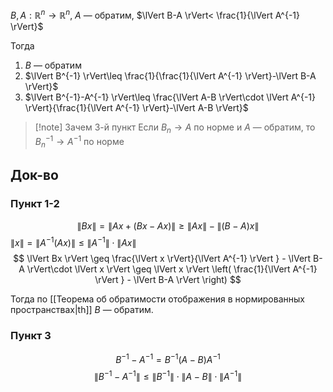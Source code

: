 $B,A:\mathbb{R}^{n}\to \mathbb{R}^{n},\ A$ — обратим, $\lVert B-A \rVert< \frac{1}{\lVert A^{-1} \rVert}$

Тогда
1. $B$ — обратим
2. $\lVert B^{-1} \rVert\leq \frac{1}{\frac{1}{\lVert A^{-1} \rVert}-\lVert B-A \rVert}$
3. $\lVert B^{-1}-A^{-1} \rVert\leq \frac{\lVert A-B \rVert\cdot \lVert A^{-1} \rVert}{\frac{1}{\lVert A^{-1} \rVert}-\lVert A-B \rVert}$

>[!note] Зачем 3-й пункт
>Если $B_{n}\to A$ по норме и $A$ — обратим, то $B_{n}^{-1}\to A^{-1}$ по норме
## Док-во
### Пункт 1-2

$$
\lVert Bx \rVert =\lVert Ax+(Bx-Ax) \rVert \geq \lVert Ax \rVert -\lVert (B-A)x \rVert 
$$
$\lVert x \rVert=\lVert A^{-1}(Ax) \rVert \leq \lVert A^{-1} \rVert \cdot \lVert Ax \rVert$
$$
\lVert Bx \rVert \geq \frac{\lVert x \rVert}{\lVert A^{-1} \rVert } - \lVert B-A \rVert\cdot \lVert x \rVert \geq \lVert x \rVert \left( \frac{1}{\lVert A^{-1} \rVert } - \lVert B-A \rVert  \right) 
$$

Тогда по [[Теорема об обратимости отображения в нормированных пространствах|th]] $B$ — обратим.
### Пункт 3

$$
B^{-1}-A^{-1}=B^{-1}(A-B)A^{-1}
$$
$$
\lVert B^{-1}-A^{-1} \rVert \leq \lVert B^{-1} \rVert \cdot \lVert A-B \rVert \cdot \lVert A^{-1} \rVert 
$$